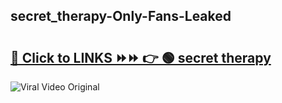 
 ## secret_therapy-Only-Fans-Leaked

# <h2><a href="https://clipsfans.com/secret_therapy&ref=git">🔗 Click to LINKS ⏩⏩ 👉 🟢 secret therapy </a></h2>

<a href="https://clipsfans.com/secret_therapy&ref=git" rel="nofollow" data-target="animated-image.originalLink"><img src="https://i.ibb.co.com/xMMVF88/686577567.gif" alt="Viral Video Original" style="max-width: 100%; display: inline-block;" data-target="animated-image.originalImage"></a>
